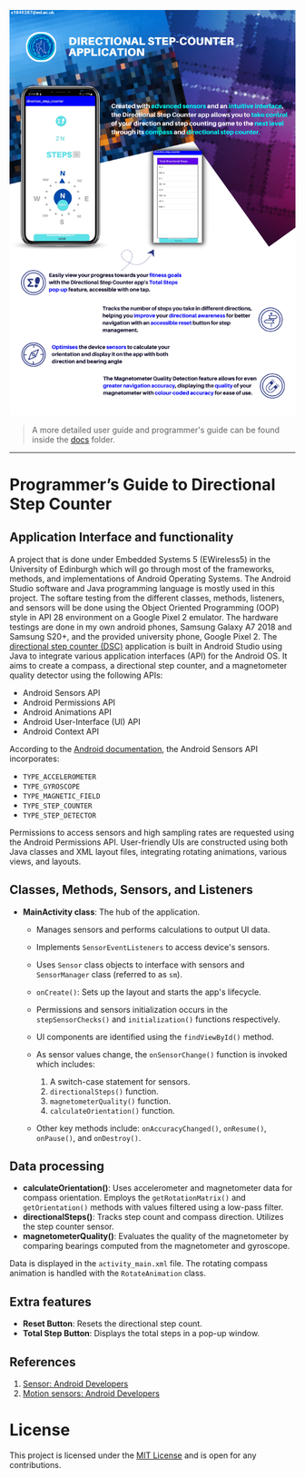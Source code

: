![UserG](docs/UserG.png)
> A more detailed user guide and programmer's guide can be found inside the [docs](/docs) folder.
---

# Programmer’s Guide to Directional Step Counter

## Application Interface and functionality
A project that is done under Embedded Systems 5 (EWireless5) in the University of Edinburgh which will go through most of the frameworks, methods, and implementations of Android Operating Systems. The Android Studio software and Java programming language is mostly used in this project. The softare testing from the different classes, methods, listeners, and sensors will be done using the Object Oriented Programming (OOP) style in API 28 environment on a Google Pixel 2 emulator. The hardware testings are done in my own android phones, Samsung Galaxy A7 2018 and Samsung S20+, and the provided university phone, Google Pixel 2. 
The [directional step counter (DSC)](android_projects/direction_step_counter) application is built in Android Studio using Java to integrate various application interfaces (API) for the Android OS. It aims to create a compass, a directional step counter, and a magnetometer quality detector using the following APIs:

- Android Sensors API 
- Android Permissions API 
- Android Animations API 
- Android User-Interface (UI) API 
- Android Context API

According to the [Android documentation](https://developer.android.com/reference/android/hardware/Sensor), the Android Sensors API incorporates:

- `TYPE_ACCELEROMETER`
- `TYPE_GYROSCOPE`
- `TYPE_MAGNETIC_FIELD`
- `TYPE_STEP_COUNTER`
- `TYPE_STEP_DETECTOR`

Permissions to access sensors and high sampling rates are requested using the Android Permissions API. User-friendly UIs are constructed using both Java classes and XML layout files, integrating rotating animations, various views, and layouts.

## Classes, Methods, Sensors, and Listeners

- **MainActivity class**: The hub of the application.
    - Manages sensors and performs calculations to output UI data.
    - Implements `SensorEventListeners` to access device's sensors.
    - Uses `Sensor` class objects to interface with sensors and `SensorManager` class (referred to as `sm`).
    - `onCreate()`: Sets up the layout and starts the app's lifecycle.
    - Permissions and sensors initialization occurs in the `stepSensorChecks()` and `initialization()` functions respectively.
    - UI components are identified using the `findViewById()` method.
    - As sensor values change, the `onSensorChange()` function is invoked which includes:
        1. A switch-case statement for sensors.
        2. `directionalSteps()` function.
        3. `magnetometerQuality()` function.
        4. `calculateOrientation()` function.

    - Other key methods include: `onAccuracyChanged()`, `onResume()`, `onPause()`, and `onDestroy()`.

## Data processing

- **calculateOrientation()**: Uses accelerometer and magnetometer data for compass orientation. Employs the `getRotationMatrix()` and `getOrientation()` methods with values filtered using a low-pass filter.
- **directionalSteps()**: Tracks step count and compass direction. Utilizes the step counter sensor.
- **magnetometerQuality()**: Evaluates the quality of the magnetometer by comparing bearings computed from the magnetometer and gyroscope.

Data is displayed in the `activity_main.xml` file. The rotating compass animation is handled with the `RotateAnimation` class.

## Extra features

- **Reset Button**: Resets the directional step count.
- **Total Step Button**: Displays the total steps in a pop-up window.

## References

1. [Sensor: Android Developers](https://developer.android.com/reference/android/hardware/Sensor)
2. [Motion sensors: Android Developers](https://developer.android.com/guide/topics/sensors/sensors_motion)

# License

This project is licensed under the [MIT License](https://opensource.org/licenses/MIT) and is open for any contributions.

